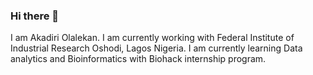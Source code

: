 ### Hi there 👋
I am Akadiri Olalekan. I am currently working with Federal Institute of Industrial Research Oshodi, Lagos Nigeria. 
I am currently learning Data analytics and Bioinformatics with Biohack internship program. 
<!--
**microlincoln/microlincoln** is a ✨ _special_ ✨ repository because its `README.md` (this file) appears on your GitHub profile.

Here are some ideas to get you started:

- 🔭 I’m currently working on ...
- 🌱 I’m currently learning ...
- 👯 I’m looking to collaborate on ...
- 🤔 I’m looking for help with ...
- 💬 Ask me about ...
- 📫 How to reach me: ...
- 😄 Pronouns: ...
- ⚡ Fun fact: ...
-->
